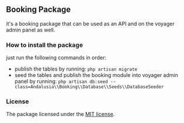 ## Booking Package

it's a booking package that can be used as an API and on the voyager admin panel as well.

### How to install the package

just run the following commands in order:

- publish the tables by running: `php artisan migrate`
- seed the tables and publish the booking module into voyager admin panel by running: `php artisan db:seed --class=Andalusia\\Booking\\Database\\Seeds\\DatabaseSeeder`

### License

The package licensed under the [MIT license](https://opensource.org/licenses/MIT).
